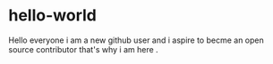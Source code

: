 # hello-world
Hello everyone i am a new github user and i aspire to becme an open source contributor that's why i am here .
